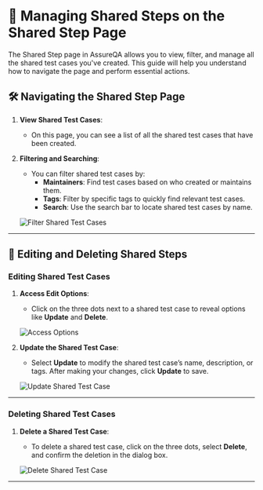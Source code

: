 # 📄 Managing Shared Steps on the Shared Step Page

The Shared Step page in AssureQA allows you to view, filter, and manage all the shared test cases you've created. This guide will help you understand how to navigate the page and perform essential actions.

## 🛠️ Navigating the Shared Step Page

1. **View Shared Test Cases**:
   - On this page, you can see a list of all the shared test cases that have been created.

2. **Filtering and Searching**:
   - You can filter shared test cases by:
     - **Maintainers**: Find test cases based on who created or maintains them.
     - **Tags**: Filter by specific tags to quickly find relevant test cases.
     - **Search**: Use the search bar to locate shared test cases by name.

   ![Filter Shared Test Cases](/SharedImages/1.Filter%20in%20shared.png)

---

## 🔄 Editing and Deleting Shared Steps

### Editing Shared Test Cases

1. **Access Edit Options**:
   - Click on the three dots next to a shared test case to reveal options like **Update** and **Delete**.

   ![Access Options](/SharedImages/2.Click%203%20dots.png)

2. **Update the Shared Test Case**:
   - Select **Update** to modify the shared test case’s name, description, or tags. After making your changes, click **Update** to save.

   ![Update Shared Test Case](/SharedImages/ClickUpdate.png)

---

### Deleting Shared Test Cases

1. **Delete a Shared Test Case**:
   - To delete a shared test case, click on the three dots, select **Delete**, and confirm the deletion in the dialog box.

   ![Delete Shared Test Case](/SharedImages/ClickDelete.png)

---
